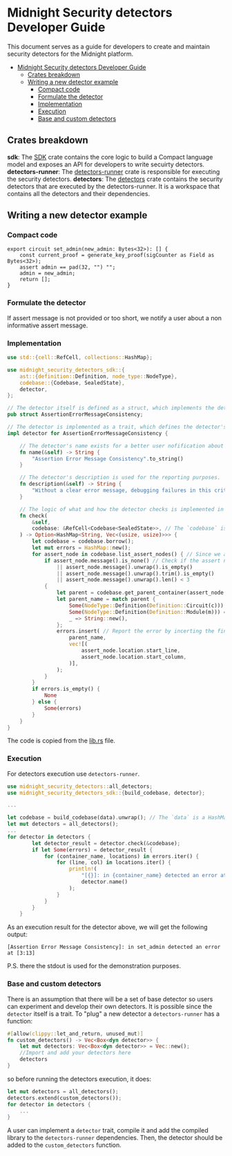 # Midnight Security detectors Developer Guide

This document serves as a guide for developers to create and maintain security detectors for the Midnight platform.

- [Midnight Security detectors Developer Guide](#midnight-security-detectors-developer-guide)
  - [Crates breakdown](#crates-breakdown)
  - [Writing a new detector example](#writing-a-new-detector-example)
    - [Compact code](#compact-code)
    - [Formulate the detector](#formulate-the-detector)
    - [Implementation](#implementation)
    - [Execution](#execution)
    - [Base and custom detectors](#base-and-custom-detectors)

## Crates breakdown

**sdk**: The [SDK](../sdk/) crate contains the core logic to build a Compact language model and exposes an API for developers to write secuirty detectors.
**detectors-runner**: The [detectors-runner](../detectors-runner/) crate is responsible for executing the security detectors.
**detectors**: The [detectors](../detectors/) crate contains the security detectors that are executed by the detectors-runner. It is a workspace that contains all the detectors and their dependencies.

## Writing a new detector example

### Compact code

```compact
export circuit set_admin(new_admin: Bytes<32>): [] {
    const current_proof = generate_key_proof(sigCounter as Field as Bytes<32>);
    assert admin == pad(32, "") "";
    admin = new_admin;
    return [];
}
```

### Formulate the detector

If assert message is not provided or too short, we notify a user about a non informative assert message.

### Implementation

```rust
use std::{cell::RefCell, collections::HashMap};

use midnight_security_detectors_sdk::{
    ast::{definition::Definition, node_type::NodeType},
    codebase::{Codebase, SealedState},
    detector,
};

// The detector itself is defined as a struct, which implements the detector trait.
pub struct AssertionErrorMessageConsistency;

// The detector is implemented as a trait, which defines the detector's name, description, and check method.
impl detector for AssertionErrorMessageConsistency {

    // The detector's name exists for a better user nofification about which detector was violated.
    fn name(&self) -> String {
        "Assertion Error Message Consistency".to_string()
    }

    // The detector's description is used for the reporting purposes.
    fn description(&self) -> String {
        "Without a clear error message, debugging failures in this critical admin-setting function becomes difficult.".to_string()
    }

    // The logic of what and how the detector checks is implemented in the check method.
    fn check(
        &self,
        codebase: &RefCell<Codebase<SealedState>>, // The `codebase` is an instance of the Codebase struct, which is used to access the detectors SDK nodes.
    ) -> Option<HashMap<String, Vec<(usize, usize)>>> {
        let codebase = codebase.borrow();
        let mut errors = HashMap::new();
        for assert_node in codebase.list_assert_nodes() { // Since we are interested in assert nodes, we list them first.
            if assert_node.message().is_none() // Check if the assert node has a message or the message is long enough to be considered informative.
                || assert_node.message().unwrap().is_empty()
                || assert_node.message().unwrap().trim().is_empty()
                || assert_node.message().unwrap().len() < 3
            {
                let parent = codebase.get_parent_container(assert_node.id); // Find a parent to locate the problem accurately.
                let parent_name = match parent {
                    Some(NodeType::Definition(Definition::Circuit(c))) => c.name(), // For instance, if the parent is a circuit, we get its name.
                    Some(NodeType::Definition(Definition::Module(m))) => m.name(), // If the parent is a module, we get its name.
                    _ => String::new(),
                };
                errors.insert( // Report the error by incerting the finding instance into the errors map.
                    parent_name,
                    vec![(
                        assert_node.location.start_line,
                        assert_node.location.start_column,
                    )],
                );
            }
        }
        if errors.is_empty() {
            None
        } else {
            Some(errors)
        }
    }
}
```

The code is copied from the [lib.rs](../detectors/src/lib.rs) file.


### Execution

For detectors execution use `detectors-runner`.

```rust
use midnight_security_detectors::all_detectors;
use midnight_security_detectors_sdk::{build_codebase, detector};

...

let codebase = build_codebase(data).unwrap(); // The `data` is a HashMap of <source_file_path, source_file_content>.
let mut detectors = all_detectors();
...
for detector in detectors {
        let detector_result = detector.check(&codebase);
        if let Some(errors) = detector_result {
            for (container_name, locations) in errors.iter() {
                for (line, col) in locations.iter() {
                    println!(
                        "[{}]: in {container_name} detected an error at [{line}:{col}]",
                        detector.name()
                    );
                }
            }
        }
    }
```

As an execution result for the detector above, we will get the following output:

```
[Assertion Error Message Consistency]: in set_admin detected an error at [3:13]
```

P.S. there the stdout is used for the demonstration purposes.

### Base and custom detectors

There is an assumption that there will be a set of base detector so users can experiment and develop their own detectors.
It is possible since the `detector` itself is a trait. To "plug" a new detector a `detectors-runner` has a function:

```rust
#[allow(clippy::let_and_return, unused_mut)]
fn custom_detectors() -> Vec<Box<dyn detector>> {
    let mut detectors: Vec<Box<dyn detector>> = Vec::new();
    //Import and add your detectors here
    detectors
}
```

so before running the detectors execution, it does:

```rust
let mut detectors = all_detectors();
detectors.extend(custom_detectors());
for detector in detectors {
    ...
}
```

A user can implement a `detector` trait, compile it and add the compiled library to the `detectors-runner` dependencies. Then, the detector should be added to the `custom_detectors` function.
